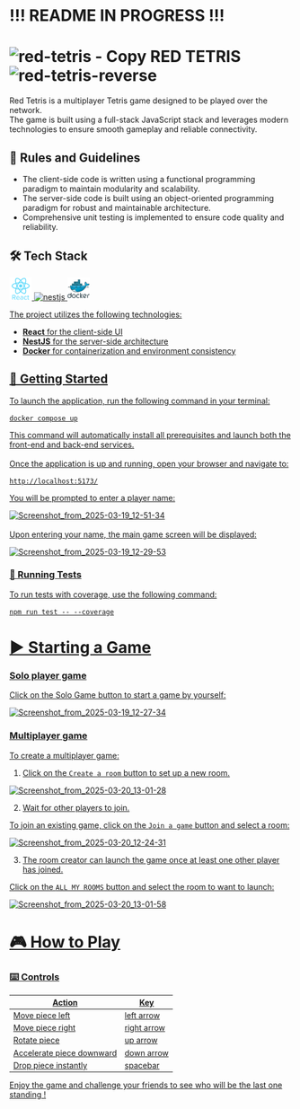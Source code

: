 # !!! README IN PROGRESS !!! #

# ![red-tetris - Copy](https://github.com/user-attachments/assets/a2df82c6-00d2-4dae-9977-c5ca1f49de15)  RED TETRIS  ![red-tetris-reverse](https://github.com/user-attachments/assets/7b21961b-896d-4ada-ae8d-6a01f83c6e33)

Red Tetris is a multiplayer Tetris game designed to be played over the network.<br />
The game is built using a full-stack JavaScript stack and leverages modern technologies to ensure smooth gameplay and reliable connectivity.

## 📜 Rules and Guidelines

- The client-side code is written using a functional programming paradigm to maintain modularity and scalability.
- The server-side code is built using an object-oriented programming paradigm for robust and maintainable architecture.
- Comprehensive unit testing is implemented to ensure code quality and reliability.

## 🛠️ Tech Stack

<a href="https://reactjs.org/" target="_blank" rel="noreferrer"> <img src="https://raw.githubusercontent.com/devicons/devicon/master/icons/react/react-original-wordmark.svg" alt="react" width="40" height="40"/> </a>
<a href="https://nestjs.com/" target="_blank" rel="noreferrer"> <img src="https://nestjs.com/img/logo-small.svg" alt="nestjs" width="40" height="40"/> </a>
<a href="https://www.docker.com/" target="_blank" rel="noreferrer"> <img src="https://raw.githubusercontent.com/devicons/devicon/master/icons/docker/docker-original-wordmark.svg" alt="docker" width="40">

The project utilizes the following technologies:
- **React** for the client-side UI
- **NestJS** for the server-side architecture
- **Docker** for containerization and environment consistency

## 🚀 Getting Started

To launch the application, run the following command in your terminal:
```
docker compose up
```
This command will automatically install all prerequisites and launch both the front-end and back-end services.<br />
<br />
Once the application is up and running, open your browser and navigate to:
```
http://localhost:5173/
```
You will be prompted to enter a player name:<br />

![Screenshot_from_2025-03-19_12-51-34](https://github.com/user-attachments/assets/7ca76121-0dea-44b8-9a13-32cf94ea1494)<br />
<br />
Upon entering your name, the main game screen will be displayed:<br />

![Screenshot_from_2025-03-19_12-29-53](https://github.com/user-attachments/assets/468091af-14bf-4beb-b312-0720a8b9cef5)

### 🧪 Running Tests
To run tests with coverage, use the following command:
```
npm run test -- --coverage
```

# ▶️ Starting a Game

### Solo player game

Click on the Solo Game button to start a game by yourself:<br />

![Screenshot_from_2025-03-19_12-27-34](https://github.com/user-attachments/assets/92d36be8-9502-4bd8-a0ac-de69f9a7479f)<br />

### Multiplayer game

To create a multiplayer game:
1. Click on the `Create a room` button to set up a new room.<br />

![Screenshot_from_2025-03-20_13-01-28](https://github.com/user-attachments/assets/35afbc4d-1413-4a67-acd8-9b741bd80e9b)

2. Wait for other players to join.<br />

To join an existing game, click on the `Join a game` button and select a room:<br />

![Screenshot_from_2025-03-20_12-24-31](https://github.com/user-attachments/assets/1db32a53-6e5d-452b-a6d9-49960fe6e8f8)

3. The room creator can launch the game once at least one other player has joined.<br />

Click on the `ALL MY ROOMS` button and select the room to want to launch:<br />

![Screenshot_from_2025-03-20_13-01-58](https://github.com/user-attachments/assets/23c8856d-7998-4965-8531-60bc4b859fda)


# 🎮 How to Play

### ⌨️ Controls

| Action | Key |
| --- | --- |
| Move piece left | left arrow |
| Move piece right | right arrow |
| Rotate piece | up arrow |
| Accelerate piece downward | down arrow |
| Drop piece instantly | spacebar |

Enjoy the game and challenge your friends to see who will be the last one standing !
